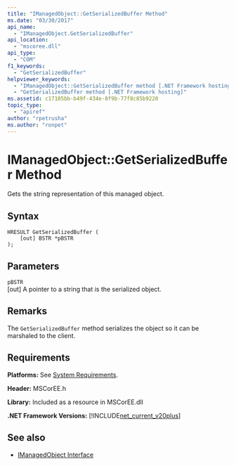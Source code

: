 ```yaml
---
title: "IManagedObject::GetSerializedBuffer Method"
ms.date: "03/30/2017"
api_name: 
  - "IManagedObject.GetSerializedBuffer"
api_location: 
  - "mscoree.dll"
api_type: 
  - "COM"
f1_keywords: 
  - "GetSerializedBuffer"
helpviewer_keywords: 
  - "IManagedObject::GetSerializedBuffer method [.NET Framework hosting]"
  - "GetSerializedBuffer method [.NET Framework hosting]"
ms.assetid: c17105bb-b49f-434e-8f9b-77f8c85b9220
topic_type: 
  - "apiref"
author: "rpetrusha"
ms.author: "ronpet"
---
```

# IManagedObject::GetSerializedBuffer Method
Gets the string representation of this managed object.  
  
## Syntax  
  
```  
HRESULT GetSerializedBuffer (  
    [out] BSTR *pBSTR  
);  
```  
  
## Parameters  
 `pBSTR`  
 [out] A pointer to a string that is the serialized object.  
  
## Remarks  
 The `GetSerializedBuffer` method serializes the object so it can be marshaled to the client.  
  
## Requirements  
 **Platforms:** See [System Requirements](../../../../docs/framework/get-started/system-requirements.md).  
  
 **Header:** MSCorEE.h  
  
 **Library:** Included as a resource in MSCorEE.dll  
  
 **.NET Framework Versions:** [!INCLUDE[net_current_v20plus](../../../../includes/net-current-v20plus-md.md)]  
  
## See also
- [IManagedObject Interface](../../../../docs/framework/unmanaged-api/hosting/imanagedobject-interface.md)

